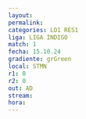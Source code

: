 ```yaml
---
layout: 
permalink: 
categories: LO1 RES1
liga: LIGA INDIGO
match: 1
fecha: 15.10.24
gradiente: grGreen
local: STMN
r1: 0
r2: 0
out: AD
stream: 
hora:
---
```

